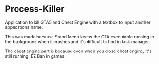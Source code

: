 # Process-Killer
Application to kill GTA5 and Cheat Engine with a textbox to input another applications name.

This was made because Stand Menu keeps the GTA executable running in the background when it crashes and it's difficult
to find in task manager. 

The cheat engine part is because even when you close cheat engine, it's still running. EZ Ban in games.
